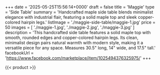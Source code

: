 +++
date = '2025-05-25T15:56:14+0000'
draft = false
title = 'Maggie'
type = 'Side Table'
summary = 'Handcrafted maple side table blends minimalist elegance with industrial flair, featuring a solid maple top and sleek copper-colored hairpin legs.'
listImage = './maggie-side-table/maggie-1.jpg'
price = 50
images = [
    './maggie-1.jpg',
    './maggie-2.jpg',
    './maggie-3.jpg'
]
description = 'This handcrafted side table features a solid maple top with smooth, rounded edges and copper-colored hairpin legs. Its clean, minimalist design pairs natural warmth with modern style, making it a versatile piece for any space. Measures 30.5" long, 14" wide, and 17.5" tall.'
facebookUrl = 'https://www.facebook.com/marketplace/item/1025494376325975/'
+++

{{< product >}}